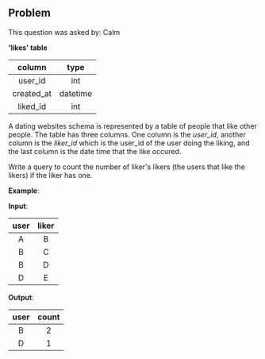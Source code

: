 ## Problem
This question was asked by: Calm

**'likes' table**

|   column   |   type   |
|:----------:|:--------:|
|   user_id  |    int   |
| created_at | datetime |
|  liked_id  |    int   |

A dating websites schema is represented by a table of people that like other people. The table has three columns. One column is the *user_id*, another column is the *liker_id* which is the user_id of the user doing the liking, and the last column is the date time that the like occured.

Write a query to count the number of liker's likers (the users that like the likers) if the liker has one.

**Example**:

**Input**:

| user | liker |
|:----:|:-----:|
|   A  |   B   |
|   B  |   C   |
|   B  |   D   |
|   D  |   E   |

**Output**:

| user | count |
|:----:|:-----:|
|   B  |   2   |
|   D  |   1   |

<!-- ## Solution
The solution prompt in itself is a bit confusing and it helps to look at the examples to understand the exact link between the users and likers.

Each user has a specified liker but since the likers can also be users, they can also show up in the left most column as we see with values B and D. B and D happen to be the only ones that are **both users and likers**, which means that they would be only values that could be specified as the liker's likers.

Given we've figured out this relationship, let's solve the SQL question.

Since we want to join on the condition where a value can be a user and liker, we need to run an INNER JOIN between the table's liker column to the user column and then group by the liker column.

```
SELECT *
FROM liker AS l1
INNER JOIN liker AS l2
    ON l1.liker = l2.user
```

**SQL output example from join**

| user_l1 | liker_l1 | user_l2 | liker_l2 |
|:-------:|:--------:|:-------:|:--------:|
|    A    |     B    |    B    |     C    |
|    A    |     B    |    B    |     D    |
|    B    |     D    |    D    |     E    |

Looking at the output of our join, we can see that the second degree likers are represented in the `liker_l2` column and the first degree likers are represented in the `liker_l1` column. Now all we have to do is group by the `liker_l1` column and count the distinct values of the `liker_l2` column.

```
SELECT
    l1.liker
    , COUNT(DISTINCT l2.liker) AS second_likers
FROM liker AS l1
INNER JOIN liker AS l2
    ON l1.liker = l2.user
GROUP BY 1
ORDER BY 1
``` -->
